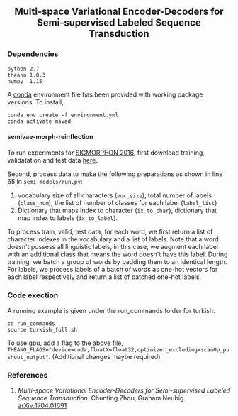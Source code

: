 <h2 align="center">
  Multi-space Variational Encoder-Decoders for Semi-supervised Labeled Sequence Transduction
</h2>

### Dependencies
```
python 2.7
theano 1.0.3
numpy  1.15
```
A [conda](https://docs.conda.io/en/latest/) environment file has been provided with working package versions. To install,
```
conda env create -f environment.yml
conda activate msved
```

#### semivae-morph-reinflection

To run experiments for [SIGMORPHON 2016](http://ryancotterell.github.io/sigmorphon2016/), first download training, validatation and test data [here](https://github.com/ryancotterell/sigmorphon2016/tree/master/data/).  

Second, process data to make the following preparations as shown in line 65 in `semi_models/run.py`:
1. vocabulary size of all characters (`voc_size`), total number of labels (`class_num`), the list of number of classes for each label (`label_list`)
2. Dictionary that maps index to character (`ix_to_char`), dictionary that map index to labels (`ix_to_label`).  

To process train, valid, test data, for each word, we first return a list of character indexes in the vocabulary and a list of labels. Note that a word doesn't possess all linguistic labels, in this case, we augment each label with an additional class that means the word doesn't have this label. During training, we batch a group of words by padding them to an identical length. For labels, we process labels of a batch of words as one-hot vectors for each label respectively and return a list of batched one-hot labels.

### Code exection
A running example is given under the run_commands folder for turkish.
```
cd run_commands
source turkish_full.sh
```
To use gpu, add a flag to the above file, `THEANO_FLAGS="device=cuda,floatX=float32,optimizer_excluding=scanOp_pushout_output"`. (Additional changes maybe required)

### References
1. *Multi-space Variational Encoder-Decoders for Semi-supervised Labeled Sequence Transduction*. Chunting Zhou, Graham Neubig. [arXiv:1704.01691](https://arxiv.org/abs/1704.01691) 
